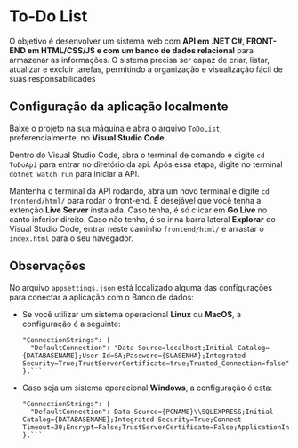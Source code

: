 # To-Do List

O objetivo é desenvolver um sistema web com **API em .NET C#, FRONT-END em HTML/CSS/JS e com um banco
de dados relacional** para armazenar as informações. O sistema precisa ser capaz de criar, listar,
atualizar e excluir tarefas, permitindo a organização e visualização fácil de suas responsabilidades

## Configuração da aplicação localmente

Baixe o projeto na sua máquina e abra o arquivo `ToDoList`, preferencialmente, no **Visual Studio Code**.

Dentro do Visual Studio Code, abra o terminal de comando e digite `cd ToDoApi` para entrar no diretório da api.
Após essa etapa, digite no terminal `dotnet watch run` para iniciar a API.

Mantenha o terminal da API rodando, abra um novo terminal e digite `cd frontend/html/` para rodar o front-end. 
É desejável que você tenha a extenção **Live Server** instalada. Caso tenha, é só clicar em **Go Live** no canto inferior direito.
Caso não tenha, é so ir na barra lateral **Explorar** do Visual Studio Code, entrar neste caminho `frontend/html/` e arrastar o `index.html`
para o seu navegador.

## Observações

No arquivo `appsettings.json` está localizado alguma das configurações para conectar a aplicação com o Banco de dados:
- Se você utilizar um sistema operacional **Linux** ou **MacOS**, a configuração é a seguinte:

  ```
  "ConnectionStrings": {
    "DefaultConnection": "Data Source=localhost;Initial Catalog={DATABASENAME};User Id=SA;Password={SUASENHA};Integrated Security=True;TrustServerCertificate=true;Trusted_Connection=false"
  },```
  
- Caso seja um sistema operacional **Windows**, a configuração é esta:

  ```
  "ConnectionStrings": {
    "DefaultConnection": Data Source={PCNAME}\\SQLEXPRESS;Initial Catalog={DATABASENAME};Integrated Security=True;Connect   Timeout=30;Encrypt=False;TrustServerCertificate=False;ApplicationIntent=ReadWrite;MultiSubnetFailover=False
  },```
